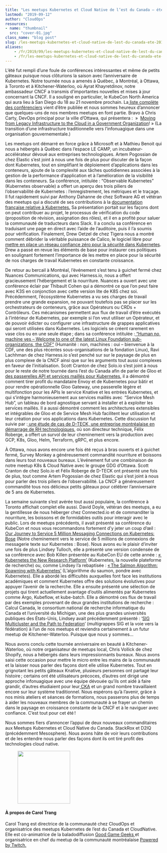 ```yaml
---
title: "Les meetups Kubernetes et Cloud Native de l’est du Canada – été 2019"
lastmod: "2019-09-12"
author: "CloudOps"
resources:
- name: "thumbnail"
  src: "cover-01.jpg"
class_name: "blog post"
slug: /les-meetups-kubernetes-et-cloud-native-de-lest-du-canada-ete-2019
aliases:
    - /fr/2019/09/les-meetups-kubernetes-et-cloud-native-de-lest-du-canada-ete-2019/
    - /fr/les-meetups-kubernetes-et-cloud-native-de-lest-du-canada-ete-2019
---
```


<div class="post-content"><p>L’été fut rempli d’une foule de conférences intéressantes et même de petits gâteaux puisque nous clôturions la saison avec l’anniversaire de Kubernetes. Notre tournée nous a amenés à Québec, à Montréal, à Ottawa, à Toronto et à Kitchener-Waterloo, où Ayrat Khayretdinov, notre ambassadeur CNCF a transmis d’importantes nouvelles et mises à jour concernant la CNCF. Il a souligné en particulier, le KubeCon North America qui aura lieu à San Diego du 18 au 21&nbsp;novembre prochain. La<a href="https://events.linuxfoundation.org/events/kubecon-cloudnativecon-north-america-2019/schedule/"> liste complète des conférenciers</a> vient d’être publiée et nous sommes heureux d’annoncer que quelques-uns de nos membres meetups en font partie. Bravo à Chris Carty, DevOps principal pour la ville d’Ottawa, qui présentera&nbsp;: &nbsp;»&nbsp; <a href="https://sched.co/UabP">Moving from Legacy Infrastructure to the Cloud in a Government Organization</a>!&nbsp;» (La transition d’une infrastructure traditionnelle vers l’infonuagique dans une organisation gouvernementale.)</p><p>Les meetups ont démarré en force grâce à Microsoft et à Mathieu Benoit qui nous a hébergés à Québec dans l’espace LE CAMP, un incubateur-accélérateur dévoué aux entreprises technologiques. Artem Pogossian de chez Elastic s’est joint à nous une fois de plus pour discuter de la façon dont Kubernetes, tout en simplifiant le déploiement d’applications dans les conteneurs, ajoute de la complexité aux tâches quotidiennes associées à la gestion de la performance d’application et à l’amélioration de la visibilité dans les conteneurs. Sa conférence, intitulée&nbsp;: “Observable Kubernetes” (Kubernetes observable) a offert un aperçu des trois piliers de l’observabilité de Kubernetes&nbsp;: l’enregistrement, les métriques et le traçage. Il fut rapidement suivi par Anthony Dahanne de chez Software AG et vétéran des meetups qui a discuté de ses contributions à la <a href="https://www.slideshare.net/anthonydahanne/contribuer-la-traduction-franaise-de-kubernetes">documentation française relative à Kubernetes.</a> Sa présentation portait sur les façons dont on peut contribuer au projet, le processus de vérification du code (proposition de révision, assignation des rôles), et il en a profité pour saluer la communauté de traducteurs dans Slack. Il a conclu sa conférence en traduisant une page en direct avec l’aide de l’auditoire, puis il l’a soumis pour vérification. Finalement, Drew Oetzel de chez Tigera nous a montré comment débrider la véritable puissance de Calico, le logiciel libre pour <a href="https://github.com/drew-tigera/HerdingCats/blob/master/Herding%20Cats%20Updated%2021%20Aug%202019.pdf">mettre en place un réseau confiance zéro pour la sécurité dans Kubernetes</a>. Drew a passé en revue les éléments de base pour instaurer ces politiques en soulignant fortement l’importance de les mettre en place pour la sécurité de nos charges de travail Kubernetes en constante croissance.&nbsp;</p><p>De retour au bercail à Montréal, l’événement s’est tenu à guichet fermé chez Nuances Communications, qui avec Harness.io, nous a offert gracieusement l’hébergement et la nourriture. Nuances a ouvert avec une conférence éclair par Thibault Cohen qui a démontré ce que l’on peut faire avec K3S en conjonction avec cette version lite de K8S chez soi. Précédemment, l’écosystème Kubernetes a vu ses charges de travail prendre une grande expansion, ne pouvant toutefois pas se placer sur les orchestrateurs de conteneurs, grâce aux Opérateurs ou CRDs + Contrôleurs. Ces mécanismes permettent aux flux de travail d’être exécutés à l’intérieur de Kubernetes, par exemple si l’on veut utiliser un Opérateur, et de pouvoir édicter ou configurer une infrastructure de grappes applicatives qui seront utilisées dans Kubernetes. Les logiciels se créent rarement en vase clos ou en une seule étape ; dans sa conférence intitulée&nbsp;:<a href="https://www.slideshare.net/CloudOps2005/human-no-machine-yes-welcome-to-the-cdf-with-incremental-confidence"> “Human no, machine yes – Welcome to one of the latest Linux Foundation sub-organizations, the CDF”</a> (Humanité&nbsp;: non, machines&nbsp;: oui – bienvenue à la CDF, une des plus récentes sous-organisations de la fondation Linux), Ravi Lachhman de chez Harness.io s’est penché sur sur le paysage de plus en plus complexe de la CNCF ainsi que sur les arguments tout aussi complexes en faveur de l’initialisation. Scott Cranton de chez Solo.io s’est joint à nous pour le reste de notre tournée dans l’est du Canada afin de parler de Gloo et <a href="https://www.slideshare.net/Soloio_inc/aug-2018-gloo-api-gateway-for-kubernetes">des passerelles API et services maillés pour Kubernetes</a>, il a démontré comment tirer profit du mandataire Envoy et de Kubernetes pour bâtir et pour rendre opérationnelle Gloo Gateway, une passerelle légère et multifonction pour les APIs le service Knative et les entrées Kubernetes, et qui s’intègre harmonieusement aux services maillés avec &nbsp;“Service Mesh Hub”, un tableau de bord agnostique servant à installer et à exploiter les services maillés. Il a aussi démontré comment les architectures extensibles et intégrables de Gloo et de Service Mesh Hub facilitent leur utilisation et leur création pour vos applications dans Kubernetes. Cette discussion fut suivie par&nbsp;:<a href="https://www.slideshare.net/CloudOps2005/transforming-hr-with-solo-and-google-cloud-a-dteck-case-study"> une étude de cas de D-TECK, une entreprise montréalaise en démarrage de RH technologiques</a>, où son directeur technique, Félix Roberge, a offert un survol de leur cheminement vers la production avec GCP, K8s, Gloo, Helm, Terraform, gRPC, et plus encore.&nbsp;</p><p>À Ottawa, nous avons encore une fois été reçus à bras ouverts et à guichet fermé, Survey Monkey a généreusement commandité nourriture et boissons dans leurs tout nouveaux bureaux. L’événement fut une combinaison de notre meetup&nbsp;K8s &amp; Cloud Native avec le groupe GDG d’Ottawa. Scott Cranton de chez Solo.io et Félix Roberge de D-TECK ont présenté une fois de plus, tout comme Artem Pogossian de chez Elastic qui s’est joint à nous pour parler des trois piliers de l’observabilité. La CNCF a généreusement commandité tous nos délicieux petits gâteaux pour célébrer l’anniversaire de 5 ans de Kubernetes.</p><p>La semaine suivante s’est avérée tout aussi populaire, la conférence à Toronto affichait complet elle aussi. David Doyle, vétéran des meetups, a eu la gentillesse de nous héberger chez Connected.io et de commanditer la nourriture, les boissons et de formidables outils pour interagir avec le public. Lors de meetups précédents, il avait présenté sa conférence du KubeCon et nous vous recommandons fortement d’y jeter un coup d’œil&nbsp;:<a href="https://www.youtube.com/watch?v=gaq2Jmjrugg"> Our Journey to Service 5 Million Messaging Connections on Kubernetes: Bose</a> (Notre cheminement vers le service de 5 millions de connexions de messagerie texte sur Kubernetes&nbsp;: Bose). Nous avons eu le plaisir d’inviter une fois de plus Lindsey Tulloch, elle a présenté une version condensée de sa conférence avec Bob Killen présentée au KubeCon EU de cette année&nbsp;: <a href="https://www.youtube.com/watch?v=E09XTOWbBKw">« Kubernetes the New Research Platform’</a> (Kubernetes, la nouvelle plateforme de recherche) ou, comme Lindsey l’a rebaptisée&nbsp;: <a href="https://www.slideshare.net/CloudOps2005/the-salmon-algorithm-spawning-with-kubernetes">« The Salmon Algorithm: Spawning with Kubernetes’</a> (L’algorithme du saumon, pondre avec Kubernetes). Elle a abordé les difficultés auxquelles font face les institutions académiques et comment Kubernetes offre des solutions évolutives pour appuyer l’avenir de la recherche. Elle a ensuite présenté une sélection de projets qui tirent actuellement avantage d’outils alimentés par Kubernetes comme Argo, Kubeflow, et kube-batch. Elle a démontré ces flux de travail par des exemples provenant de deux grandes institutions de recherche&nbsp;: Calcul Canada, le consortium national de recherche informatique du Canada et l’université du Michigan, une des plus grandes universités publiques des États-Unis, Lindsey avait précédemment présenté&nbsp;: ‘<a href="https://www.slideshare.net/CloudOps2005/sig-multicluster-and-the-path-to-federation">SIG Multicluster and the Path to Federation</a>’ (multigrappes SIG et la voie vers la fédération) à l’un de nos meetups et reviendra certainement à un futur meetup de Kitchener-Waterloo. Puisque que nous y sommes…</p><p>Nous avons conclu cette tournée anniversaire en beauté à Kitchener-Waterloo, où notre organisateur de meetups local, Chris Vollick de chez Shopify, nous a hébergés dans leurs impressionnants bureaux. Nous avons saisi cette occasion pour mettre le micro entre les mains de la communauté et la laisser nous parler des façons dont elle utilise Kubernetes. Tout en grignotant les petits gâteaux Knative, plusieurs personnes ont partagé leur histoire ; certains ont été utilisateurs précoces, d’autres ont dirigé une approche infonuagique avec une équipe dévouée qu’ils ont aidé à faire grandir, d’autres étudiaient pour leur<a href="https://training.linuxfoundation.org/certification/certified-kubernetes-administrator-cka/"> CKA</a> et un grand nombre travaillaient encore sur leur système traditionnel. Nous espérons qu’à l’avenir, grâce à nos minis ateliers et séances de formations, nous passerons plus de temps à aider les nouveaux membres de la communauté à se frayer un chemin dans le paysage en croissance constante de la CNCF et à le naviguer avec confiance. C’est tout pour cet été !</p><p>Nous sommes fiers d’annoncer l’appui de deux nouveaux commanditaires aux Meetups Kubernetes et Cloud Native du Canada. StackRox et D2IQ (précédemment Mesosphere). Nous avons hâte de voir leurs contributions et de les entendre nous parler des façons dont ils ont tiré profit des technologies cloud native.&nbsp;</p><div class="wp-block-image"> <figure class="alignleft is-resized"><img src="/images/blog/post/40841362_10156601204613728_8051974506358505472_n.jpg" alt="" class="wp-image-8155" width="169" height="169"></figure></div><h4>À propos de Carol Trang</h4><p>Carol Trang est directrice de la communauté chez CloudOps et organisatrice des meetups Kubernetes de l’est du Canada et CloudNative. Elle est co-animatrice de la baladodiffusion&nbsp;<a href="http://goodgamegeeks.podbean.com/">Good Game Geeks&nbsp;</a>et organisatrice en chef du meetup de la communauté montréalaise&nbsp;<a href="https://meetups.twitch.tv/montreal/">Powered by Twitch.</a></p> </div>
